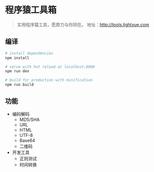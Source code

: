 # 程序猿工具箱

> 实用程序猿工具，愿原力与你同在。
> 地址：http://tools.lightxue.com

## 编译

``` bash
# install dependencies
npm install

# serve with hot reload at localhost:8080
npm run dev

# build for production with minification
npm run build
```

## 功能

* 编码解码
  - MD5/SHA
  - URL
  - HTML
  - UTF-8
  - Base64
  - 二维码
* 开发工具
  - 正则测试
  - 时间转换
